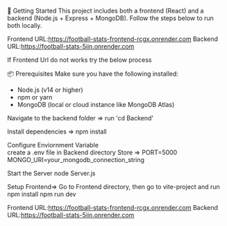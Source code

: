 🚀 Getting Started
This project includes both a frontend (React) and a backend (Node.js + Express + MongoDB). Follow the steps below to run both locally.

Frontend URL:https://football-stats-frontend-rcgx.onrender.com
Backend URL:https://football-stats-5iin.onrender.com

If Frontend Url do not works try the below process

📦 Prerequisites
Make sure you have the following installed:
- Node.js (v14 or higher)
- npm or yarn
- MongoDB (local or cloud instance like MongoDB Atlas)

Navigate to the backend folder =>
    run 'cd Backend'

Install dependencies =>
    npm install

Configure Enviornment Variable    
    create a .env file in Backend directory
    Store =>
      PORT=5000
      MONGO_URI=your_mongodb_connection_string

Start the Server
  node Server.js

Setup Frontend=>
    Go to Frontend directory,  then go to vite-project and run 
        npm install
        npm run dev

        






Frontend URL:https://football-stats-frontend-rcgx.onrender.com
Backend URL:https://football-stats-5iin.onrender.com
